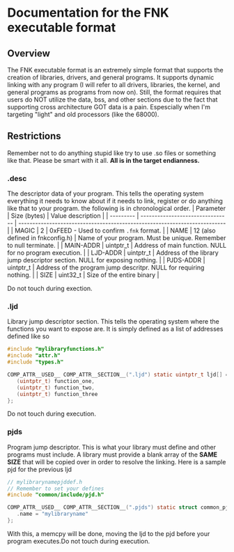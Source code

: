 # Documentation for the FNK executable format

## Overview
The FNK executable format is an extremely simple format that
supports the creation of libraries, drivers, and general
programs. It supports dynamic linking with any program
(I will refer to all drivers, libraries, the kernel, and
general programs as programs from now on). Still, the format
requires that users do NOT utilize the data, bss, and other
sections due to the fact that supporting cross architecture
GOT data is a pain. Espescially when I'm targeting "light"
and old processors (like the 68000).

## Restrictions
Remember not to do anything stupid like try to use .so files
or something like that. Please be smart with it all. **All is
in the target endianness.**

### .desc
The descriptor data of your program. This tells the operating
system everything it needs to know about if it needs to link,
register or do anything like that to your program. the
following is in chronological order.
| Parameter | Size (bytes)                     | Value description                                                          |
| --------- | -------------------------------- | -------------------------------------------------------------------------- |
| MAGIC     | 2                                | 0xFEED - Used to confirm `.fnk` format.                                    |
| NAME      | 12 (also defined in fnkconfig.h) | Name of your program. Must be unique. Remember to null terminate.          |
| MAIN-ADDR | uintptr_t                        | Address of main function. NULL for no program execution.                   |
| LJD-ADDR  | uintptr_t                        | Address of the library jump descriptor section. NULL for exposing nothing. |
| PJDS-ADDR | uintptr_t                        | Address of the program jump descritpr. NULL for requiring nothing.         |
| SIZE      | uint32_t                         | Size of the entire binary                                                  |

Do not touch during exection.

### .ljd
Library jump descriptor section. This tells the operating
system where the functions you want to expose are. It is
simply defined as a list of addresses defined like so
```c
#include "mylibraryfunctions.h"
#include "attr.h"
#include "types.h"

COMP_ATTR__USED__ COMP_ATTR__SECTION__(".ljd") static uintptr_t ljd[] = {
   (uintptr_t) function_one,
   (uintptr_t) function_two,
   (uintptr_t) function_three
};
```
Do not touch during execution.

### pjds
Program jump descriptor. This is what your library must define
and other programs must include. A library must provide a
blank array of the **SAME SIZE** that will be copied over in
order to resolve the linking. Here is a sample pjd for the
previous ljd
```c
// mylibrarynamepjddef.h
// Remember to set your defines
#include "common/include/pjd.h"

COMP_ATTR__USED__ COMP_ATTR__SECTION__(".pjds") static struct common_pjd mylibraryname_pjd {
   .name = "mylibraryname"
};
```
With this, a memcpy will be done, moving the ljd to the pjd
before your program executes.Do not touch during execution.